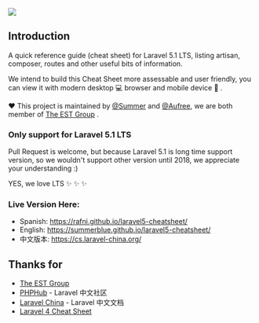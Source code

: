 ![](http://ww3.sinaimg.cn/large/76dc7f1bjw1f2mqhtw9v6j21bs10m7fs.jpg)

## Introduction

A quick reference guide (cheat sheet) for Laravel 5.1 LTS, listing artisan, composer, routes and other useful bits of information.

We intend to build this Cheat Sheet more assessable and user friendly, you can view it with modern desktop :computer: browser and mobile device :iphone: .

:heart:  This project is maintained by [@Summer](https://github.com/summerblue) and [@Aufree](https://github.com/aufree), we are both member of [The EST Group](http://estgroupe.com) .

### Only support for Laravel 5.1 LTS

Pull Request is welcome, but because Laravel 5.1 is long time support version, so we wouldn't support other version until 2018, we appreciate your understanding :)

YES, we love LTS :sparkles:  :sparkles:  :sparkles:

### Live Version Here:

* Spanish: https://rafni.github.io/laravel5-cheatsheet/
* English: https://summerblue.github.io/laravel5-cheatsheet/
* 中文版本: https://cs.laravel-china.org/

## Thanks for

* [The EST Group](http://estgroupe.com)
* [PHPHub](http://phphub.org) - Laravel 中文社区
* [Laravel China](http://laravel-china.org/) - Laravel 中文文档
* [Laravel 4 Cheat Sheet](https://github.com/jesseobrien/laravel-cheatsheet)


